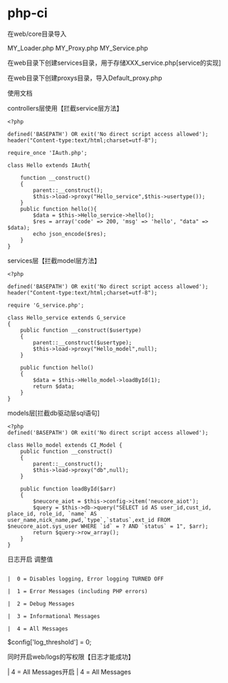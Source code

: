 # php-ci

在web/core目录导入

MY_Loader.php
MY_Proxy.php
MY_Service.php

在web目录下创建services目录，用于存储XXX_service.php[service的实现]

在web目录下创建proxys目录，导入Default_proxy.php

使用文档

controllers层使用【拦截service层方法】

```
<?php

defined('BASEPATH') OR exit('No direct script access allowed');
header("Content-type:text/html;charset=utf-8");

require_once 'IAuth.php';

class Hello extends IAuth{
    
    function __construct()
    {
        parent::__construct();
        $this->load->proxy("Hello_service",$this->usertype());
    }
    public function hello(){
        $data = $this->Hello_service->hello();
        $res = array('code' => 200, 'msg' => 'hello', "data" => $data);
        echo json_encode($res);
    }
}
```

services层【拦截model层方法】

```
<?php

defined('BASEPATH') OR exit('No direct script access allowed');
header("Content-type:text/html;charset=utf-8");

require 'G_service.php';

class Hello_service extends G_service
{
    public function __construct($usertype)
    {
        parent::__construct($usertype);
        $this->load->proxy("Hello_model",null);
    }
    
    public function hello()
    {
        $data = $this->Hello_model->loadById(1);
        return $data;
    }
}

```

models层[拦截db驱动层sql语句]

```
<?php
defined('BASEPATH') OR exit('No direct script access allowed');

class Hello_model extends CI_Model {
    public function __construct()
    {
        parent::__construct();
        $this->load->proxy("db",null);
    }

    public function loadById($arr)
    {
        $neucore_aiot = $this->config->item('neucore_aiot');
        $query = $this->db->query("SELECT id AS user_id,cust_id, place_id, role_id, `name` AS user_name,nick_name,pwd,`type`,`status`,ext_id FROM $neucore_aiot.sys_user WHERE `id` = ? AND `status` = 1", $arr);
        return $query->row_array();
    }
}
```

日志开启
调整值
 ```
 
 |	0 = Disables logging, Error logging TURNED OFF
 
 |	1 = Error Messages (including PHP errors)
 
 |	2 = Debug Messages
 
 |	3 = Informational Messages
 
 |	4 = All Messages
 
 ```
$config['log_threshold'] = 0;

同时开启web/logs的写权限【日志才能成功】

 |	4 = All Messages开启
 |	4 = All Messages
